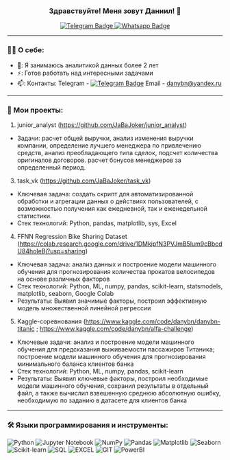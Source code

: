 ### <p align="center">Здравствуйте! Меня зовут Даниил! 👋</p>

<div id="badges" align="center">
  <a href="https://t.me/joker_jaba">
    <img src = "https://img.shields.io/badge/Telegram-blue?logo=telegram&logoColor=white&style=for-the-badge" alt="Telegram Badge"/>
  </a>
  <a href="https://wa.me/9819594811">
    <img src = "https://img.shields.io/badge/Whatsapp-green?logo=whatsapp&logoColor=white&style=for-the-badge" alt="Whatsapp Badge"/>
  </a>
</div>
<div id="badges" align="center">
  <img src="https://komarev.com/ghpvc/?username=JabaJoker&style=flat-square&color=blue" alt=""/>
</div>

---
### 👨‍💻 О себе:
- 🔭: Я занимаюсь аналитикой данных более 2 лет
- ⚡: Готов работать над интересными задачами
- 📫: Контакты: Telegram - [![Telegram Badge](https://img.shields.io/badge/-joker_jaba-blue?style=flat&logo=Telegram&logoColor=white)](https://t.me/joker_jaba) Email - danybn@yandex.ru
---
### 📁 Мои проекты:
1) junior_analyst (https://github.com/JaBaJoker/junior_analyst)
- Задачи: расчет общей выручки, анализ изменения выручки компании, определение лучшего менеджера по привлечению средств, анализ преобладающего типа сделок, подсчет количества оригиналов договоров. расчет бонусов менеджеров за определенный период.
3) task_vk (https://github.com/JaBaJoker/task_vk)
- Ключевая задача: создать скрипт для автоматизированной обработки и агрегации данных о действиях пользователей, с возможностью получения как ежедневной, так и еженедельной статистики.
- Стек технологий: Python, pandas, matplotlib, sys, Excel
4) FFNN Regression Bike Sharing Dataset
(https://colab.research.google.com/drive/1DMkipfN3PVJmB5lum9cBbcdU84hoIeBj?usp=sharing)
- Ключевая задача: анализ данных и построение модели машинного обучения для прогнозирования количества прокатов велосипедов на основе различных факторов
- Стек технологий: Python, ML, numpy, pandas, scikit-learn, statsmodels, matplotlib, seaborn, Google Colab
- Результаты:
Выявил значимые факторы, построил эффективную модель множественной линейной регрессии
5) Kaggle-соревнования (https://www.kaggle.com/code/danybn/danybn-titanic ;
https://www.kaggle.com/code/danybn/alfa-challenge)
- Ключевые задачи: анализ и построение модели машинного обучения для предсказания выживаемости пассажиров Титаника;
построение модели машинного обучения для прогнозирования минимального баланса клиентов банка
- Стек технологий: Python, ML, numpy, pandas, scikit-learn
- Результаты:
Выявил ключевые факторы, построил необходимые модели машинного обучения, сохранил результаты в отдельный файл, а также вычислил взвешенную среднюю абсолютную ошибку, необходимую по заданию в датасете для клиентов банка
---
### 🛠️ Языки программирования и инструменты:

![Python](https://img.shields.io/badge/-Python-FFF?style=for-the-badge&logo=python)
![Jupyter Notebook](https://img.shields.io/badge/-Jupyter_Notebook-FFF?style=for-the-badge&logo=Jupyter)
![NumPy](https://img.shields.io/badge/numpy-0b0038?style=for-the-badge&logo=numpy&logoColor=white)
![Pandas](https://img.shields.io/badge/pandas-0b0038?style=for-the-badge&logo=pandas&logoColor=white)
![Matplotlib](https://img.shields.io/badge/matplotlib-0b0038?style=for-the-badge&logo=matplotlib&logoColor=white)
![Seaborn](https://img.shields.io/badge/seaborn-0b0038?style=for-the-badge&logo=seaborn&logoColor=white)
![Scikit-learn](https://img.shields.io/badge/scikit--learn-0b0038?style=for-the-badge&logo=scikit-learn&logoColor=white)
![SQL](https://img.shields.io/badge/-SQL-00A4EF?style=for-the-badge&logo=SQL)
![EXCEL](https://img.shields.io/badge/-EXCEL-FF?style=for-the-badge&logo=EXCEL)
![GIT](https://img.shields.io/badge/-GIT-FFF?style=for-the-badge&logo=GIT)
![PowerBI](https://img.shields.io/badge/PowerBI-0b0038?style=for-the-badge&logo=PowerBI&logoColor=white)
